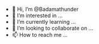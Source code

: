 - 👋 Hi, I’m @Badamathunder
- 👀 I’m interested in ...
- 🌱 I’m currently learning ...
- 💞️ I’m looking to collaborate on ...
- 📫 How to reach me ...

<!---
Badamathunder/Badamathunder is a ✨ special ✨ repository because its `README.md` (this file) appears on your GitHub profile.
You can click the Preview link to take a look at your changes.
--->
